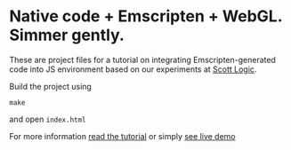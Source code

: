 Native code + Emscripten + WebGL. Simmer gently.
===============================

These are project files for a tutorial on integrating Emscripten-generated code into JS environment based on our experiments at [Scott Logic](http://www.scottlogic.com/).

Build the project using

    make
            
and open `index.html`

For more information [read the tutorial](http://www.scottlogic.com/blog/2014/03/11/native-code-emscripten-webgl-simmer-gently.html) or simply [see live demo](http://ilyalopatkin.github.io/emscripten_webgl_simmer_gently/)
